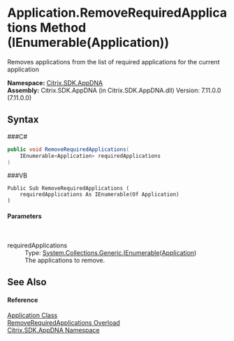 # Application.RemoveRequiredApplications Method (IEnumerable(Application))
 

Removes applications from the list of required applications for the current application

**Namespace:**&nbsp;<a href="N_Citrix_SDK_AppDNA">Citrix.SDK.AppDNA</a><br />**Assembly:**&nbsp;Citrix.SDK.AppDNA (in Citrix.SDK.AppDNA.dll) Version: 7.11.0.0 (7.11.0.0)

## Syntax

###C#
```csharp
public void RemoveRequiredApplications(
	IEnumerable<Application> requiredApplications
)
```

###VB
```vbnet
Public Sub RemoveRequiredApplications ( 
	requiredApplications As IEnumerable(Of Application)
)
```


#### Parameters
&nbsp;<dl><dt>requiredApplications</dt><dd>Type: <a href="http://msdn2.microsoft.com/en-us/library/9eekhta0" target="_blank">System.Collections.Generic.IEnumerable</a>(<a href="T_Citrix_SDK_AppDNA_Application">Application</a>)<br />The applications to remove.</dd></dl>

## See Also


#### Reference
<a href="T_Citrix_SDK_AppDNA_Application">Application Class</a><br /><a href="Overload_Citrix_SDK_AppDNA_Application_RemoveRequiredApplications">RemoveRequiredApplications Overload</a><br /><a href="N_Citrix_SDK_AppDNA">Citrix.SDK.AppDNA Namespace</a><br />
